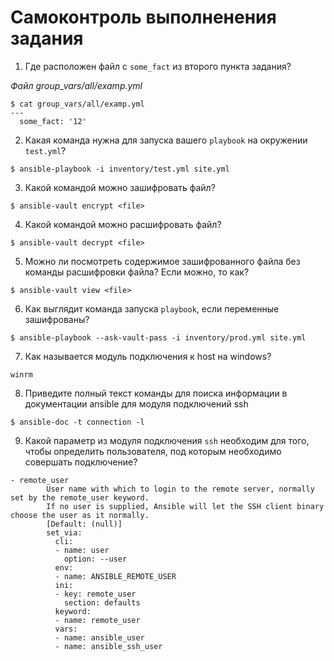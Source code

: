 # Самоконтроль выполненения задания

1. Где расположен файл с `some_fact` из второго пункта задания?

 *Файл group_vars/all/examp.yml*

```commandline
$ cat group_vars/all/examp.yml 
---
  some_fact: '12'
```

2. Какая команда нужна для запуска вашего `playbook` на окружении `test.yml`?

`$ ansible-playbook -i inventory/test.yml site.yml `

3. Какой командой можно зашифровать файл?

`$ ansible-vault encrypt <file>`

4. Какой командой можно расшифровать файл?

`$ ansible-vault decrypt <file>`

5. Можно ли посмотреть содержимое зашифрованного файла без команды расшифровки файла? Если можно, то как?

`$ ansible-vault view <file>`

6. Как выглядит команда запуска `playbook`, если переменные зашифрованы?

`$ ansible-playbook --ask-vault-pass -i inventory/prod.yml site.yml`

7. Как называется модуль подключения к host на windows?

`winrm`

8. Приведите полный текст команды для поиска информации в документации ansible для модуля подключений ssh

`$ ansible-doc -t connection -l`

9. Какой параметр из модуля подключения `ssh` необходим для того, чтобы определить пользователя, под которым необходимо совершать подключение?

```commandline
- remote_user
        User name with which to login to the remote server, normally set by the remote_user keyword.
        If no user is supplied, Ansible will let the SSH client binary choose the user as it normally.
        [Default: (null)]
        set_via:
          cli:
          - name: user
            option: --user
          env:
          - name: ANSIBLE_REMOTE_USER
          ini:
          - key: remote_user
            section: defaults
          keyword:
          - name: remote_user
          vars:
          - name: ansible_user
          - name: ansible_ssh_user
```